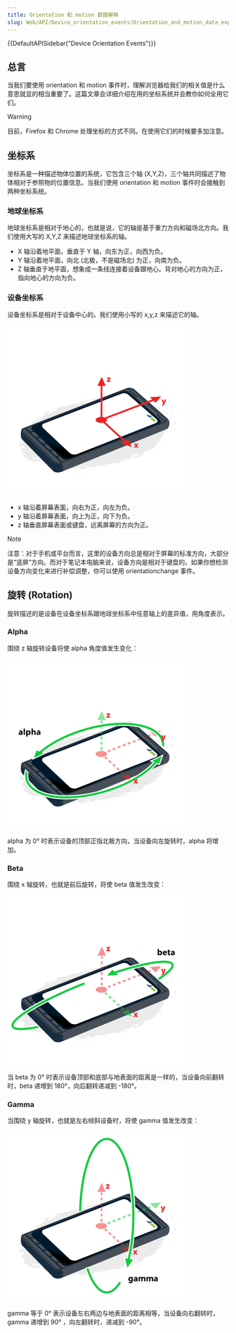 ```yaml
---
title: Orientation 和 motion 数据解释
slug: Web/API/Device_orientation_events/Orientation_and_motion_data_explained
---
```


{{DefaultAPISidebar("Device Orientation Events")}}

## 总言

当我们要使用 orientation 和 motion 事件时，理解浏览器给我们的相关值是什么意思就显的相当重要了。这篇文章会详细介绍在用的坐标系统并会教你如何全用它们。

> [!WARNING]
> 目前，Firefox 和 Chrome 处理坐标的方式不同。在使用它们的时候要多加注意。

## 坐标系

坐标系是一种描述物体位置的系统，它包含三个轴 (X,Y,Z)，三个轴共同描述了物体相对于参照物的位置信息。当我们使用 orientation 和 motion 事件时会接触到两种坐标系统。

### 地球坐标系

地球坐标系是相对于地心的，也就是说，它的轴是基于重力方向和磁场北方向。我们使用大写的 X,Y,Z 来描述地球坐标系的轴。

- X 轴沿着地平面，垂直于 Y 轴，向东为正，向西为负。
- Y 轴沿着地平面，向北 (北极，不是磁场北) 为正，向南为负。
- Z 轴垂直于地平面，想象成一条线连接着设备跟地心。背对地心的方向为正，指向地心的方向为负。

### 设备坐标系

设备坐标系是相对于设备中心的。我们使用小写的 x,y,z 来描述它的轴。

![axes.png](axes.png)

- x 轴沿着屏幕表面，向右为正，向左为负。
- y 轴沿着屏幕表面，向上为正，向下为负。
- z 轴垂直屏幕表面或键盘，远离屏幕的方向为正。

> [!NOTE]
> 注意：对于手机或平台而言，这里的设备方向总是相对于屏幕的标准方向，大部分是“竖屏”方向。而对于笔记本电脑来说，设备方向是相对于键盘的。如果你想检测设备方向变化来进行补偿调整，你可以使用 orientationchange 事件。

## 旋转 (Rotation)

旋转描述的是设备在设备坐标系跟地球坐标系中任意轴上的差异值，用角度表示。

### Alpha

围绕 z 轴旋转设备将使 alpha 角度值发生变化：

![alpha.png](alpha.png)

alpha 为 0° 时表示设备的顶部正指北极方向，当设备向左旋转时，alpha 将增加。

### Beta

围绕 x 轴旋转，也就是前后旋转，将使 beta 值发生改变：

![beta.png](beta2.png)

当 beta 为 0° 时表示设备顶部和底部与地表面的距离是一样的，当设备向前翻转时，beta 递增到 180°，向后翻转递减到 -180°。

### Gamma

当围绕 y 轴旋转，也就是左右倾斜设备时，将使 gamma 值发生改变：

![gamma.png](gamma.png)

gamma 等于 0° 表示设备左右两边与地表面的距离相等，当设备向右翻转时，gamma 递增到 90° ，向左翻转时，递减到 -90°。
